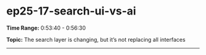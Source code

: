 # ep25-17-search-ui-vs-ai

**Time Range:** 0:53:40 - 0:56:30

**Topic:** The search layer is changing, but it’s not replacing all interfaces

---
